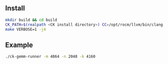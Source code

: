 ## Install

```bash
mkdir build && cd build
CK_PATH=$(realpath <CK install directory>) CC=/opt/rocm/llvm/bin/clang CXX=/opt/rocm/llvm/bin/clang++ cmake ..
make VERBOSE=1 -j4
```

## Example

```bash
./ck-gemm-runner -m 4864 -n 2048 -k 4160
```
